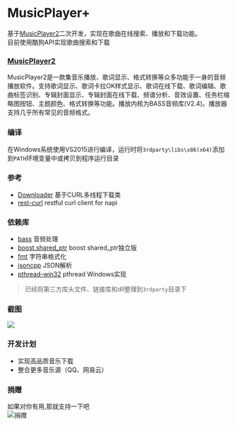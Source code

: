 # MusicPlayer+
基于[MusicPlayer2](https://github.com/zhongyang219/MusicPlayer2)二次开发，实现在歌曲在线搜索、播放和下载功能。<br>
目前使用酷狗API实现歌曲搜索和下载

### [MusicPlayer2](https://github.com/zhongyang219/MusicPlayer2)
MusicPlayer2是一款集音乐播放、歌词显示、格式转换等众多功能于一身的音频播放软件。支持歌词显示、歌词卡拉OK样式显示、歌词在线下载、歌词编辑、歌曲标签识别、专辑封面显示、专辑封面在线下载、频谱分析、音效设置、任务栏缩略图按钮、主题颜色、格式转换等功能。播放内核为BASS音频库(V2.4)。播放器支持几乎所有常见的音频格式。

### 编译
在Windows系统使用VS2015进行编译，运行时将`3rdparty\libs\x86(x64)`添加到`PATH`环境变量中或拷贝到程序运行目录

### 参考
- [Downloader](https://github.com/hivivo/Downloader) 基于CURL多线程下载类
- [rest-curl](https://github.com/shadow-node/rest-curl) restful curl client for napi

### 依赖库
- [bass](https://www.un4seen.com/) 音频处理
- [boost.shared_ptr](https://github.com/coldfix/boost.shared_ptr) boost shared_ptr独立版
- [fmt](https://github.com/fmtlib/fmt) 字符串格式化
- [jsoncpp](https://github.com/open-source-parsers/jsoncpp) JSON解析
- [pthread-win32](https://github.com/GerHobbelt/pthread-win32) pthread Windows实现
> 已经将第三方库头文件、链接库和dll整理到`3rdparty`目录下

### 截图
![](https://github.com/devcxx/MusicPlayerPlus/blob/master/Screenshots/20190513024902.png)<br>

### 开发计划
- 实现高品质音乐下载
- 整合更多音乐源（QQ、网易云）

### 捐赠
如果对你有用,那就支持一下吧<br>
![捐赠](https://github.com/devcxx/MusicPlayerPlus/blob/master/pay.png "支持一下")